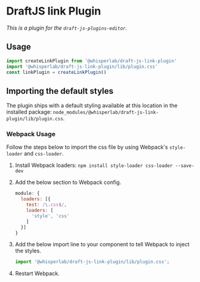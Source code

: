 # DraftJS link Plugin

*This is a plugin for the `draft-js-plugins-editor`.*

## Usage

```js
import createLinkPlugin from '@whisperlab/draft-js-link-plugin'
import '@whisperlab/draft-js-link-plugin/lib/plugin.css'
const linkPlugin = createLinkPlugin()
```

## Importing the default styles

The plugin ships with a default styling available at this location in the installed package:
`node_modules/@whisperlab/draft-js-link-plugin/lib/plugin.css`.

### Webpack Usage
Follow the steps below to import the css file by using Webpack's `style-loader` and `css-loader`.

1. Install Webpack loaders: `npm install style-loader css-loader --save-dev`
2. Add the below section to Webpack config.

    ```js
    module: {
      loaders: [{
        test: /\.css$/,
        loaders: [
          'style', 'css'
        ]
      }]
    }
    ```

3. Add the below import line to your component to tell Webpack to inject the styles.

    ```js
    import '@whisperlab/draft-js-link-plugin/lib/plugin.css';
    ```
4. Restart Webpack.
